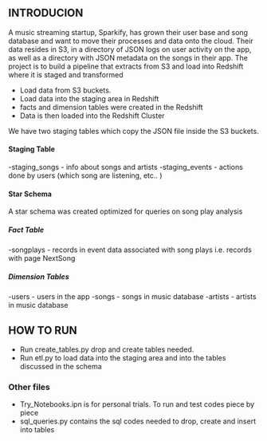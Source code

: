 ## INTRODUCION
A music streaming startup, Sparkify, has grown their user base and song database and want to move their processes and data onto the cloud. Their data resides in S3, in a directory of JSON logs on user activity on the app, as well as a directory with JSON metadata on the songs in their app.
The project is to build a pipeline that extracts from S3 and load into Redshift where it is staged and transformed

- Load data from S3 buckets.
- Load data into the staging area in Redshift
- facts and dimension tables were created in the Redshift
- Data is then loaded into the Redshift Cluster



We have two staging tables which copy the JSON file inside the S3 buckets.

#### Staging Table
-staging_songs - info about songs and artists
-staging_events - actions done by users (which song are listening, etc.. )

#### Star Schema
A star schema was created optimized for queries on song play analysis

##### Fact Table
-songplays - records in event data associated with song plays i.e. records with page NextSong
##### Dimension Tables
-users - users in the app
-songs - songs in music database
-artists - artists in music database




## HOW TO RUN
- Run create_tables.py drop and create tables needed.
- Run etl.py to load data into the staging area and into the tables discussed in the schema


### Other files
- Try_Notebooks.ipn is for personal trials. To run and test codes piece by piece
- sql_queries.py contains the sql codes needed to drop, create and insert into tables